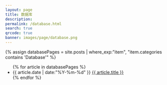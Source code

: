 ```yaml
---
layout: page
title: 数据库
description: 
permalink: /database.html
search: true
qrcode: true
banner: images/page/database.png
---
```


{% assign databasePages = site.posts | where_exp:"item", "item.categories contains 'Database'" %}

<ul class="categories">
  {% for article in databasePages %}     
    <li class="categories__item">
      <span class="categories__item__meta">{{ article.date | date:"%Y-%m-%d" }}</span>
      <a class="categories__item__title" href="{{ article.url }}">{{ article.title }}</a>
    </li>
  {% endfor %}
</ul>
